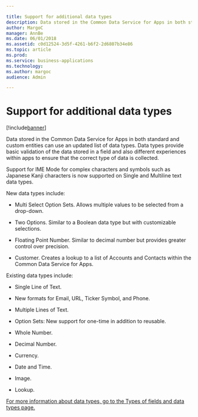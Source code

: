 ```yaml
---

title: Support for additional data types
description: Data stored in the Common Data Service for Apps in both standard and custom entities can use an updated list of data types.
author: MargoC
manager: AnnBe
ms.date: 06/01/2018
ms.assetid: c0d12524-3d5f-4261-b6f2-2d6807b34e86
ms.topic: article
ms.prod: 
ms.service: business-applications
ms.technology: 
ms.author: margoc
audience: Admin

---
```

#  Support for additional data types




[!include[banner](../../includes/banner.md)]

Data stored in the Common Data Service for Apps in both standard and custom
entities can use an updated list of data types. Data types provide basic
validation of the data stored in a field and also different experiences within
apps to ensure that the correct type of data is collected.

Support for IME Mode for complex characters and symbols such as Japanese Kanji
characters is now supported on Single and Multiline text data types.

New data types include:

-   Multi Select Option Sets. Allows multiple values to be selected from a
    drop-down.

-   Two Options. Similar to a Boolean data type but with customizable
    selections.

-   Floating Point Number. Similar to decimal number but provides greater
    control over precision.

-   Customer. Creates a lookup to a list of Accounts and Contacts within the
    Common Data Service for Apps.

Existing data types include:

-   Single Line of Text.

-   New formats for Email, URL, Ticker Symbol, and Phone.

-   Multiple Lines of Text.

-   Option Sets: New support for one-time in addition to reusable.

-   Whole Number.

-   Decimal Number.

-   Currency.

-   Date and Time.

-   Image.

-   Lookup.

[For more information about data types, go to the Types of fields and data types page.](https://docs.microsoft.com/en-us/dynamics365/customer-engagement/customize/types-of-fields)
